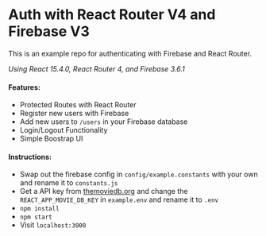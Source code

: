 # Auth with React Router V4 and Firebase V3
This is an example repo for authenticating with Firebase and React Router.

*Using React 15.4.0, React Router 4, and Firebase 3.6.1*

#### Features:
* Protected Routes with React Router
* Register new users with Firebase
* Add new users to ```/users``` in your Firebase database
* Login/Logout Functionality
* Simple Boostrap UI

#### Instructions:
* Swap out the firebase config in ```config/example.constants``` with your own and rename it to ```constants.js```
* Get a API key from [themoviedb.org](https://www.themoviedb.org/documentation/api) and change the ```REACT_APP_MOVIE_DB_KEY``` in ```example.env``` and rename it to ```.env```
* ```npm install```
* ```npm start```
* Visit ```localhost:3000```
